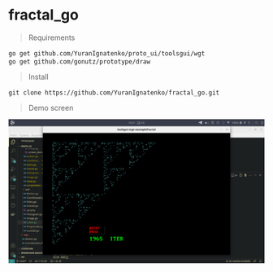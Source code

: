 # fractal_go

> Requirements
```
go get github.com/YuranIgnatenko/proto_ui/toolsgui/wgt
go get github.com/gonutz/prototype/draw
```

> Install
```
git clone https://github.com/YuranIgnatenko/fractal_go.git
```

> Demo screen
> 
![demo](ui6.png)